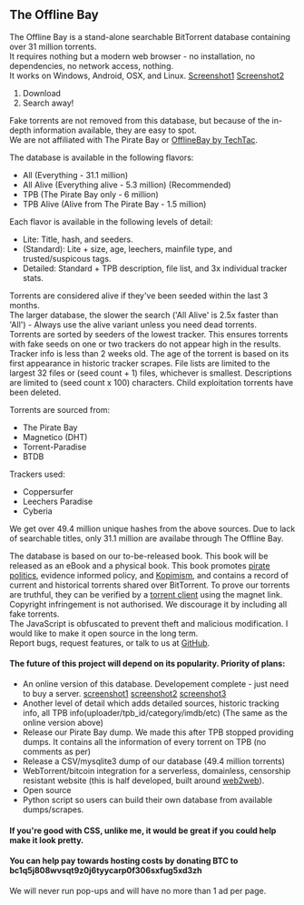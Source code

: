 ## The Offline Bay

The Offline Bay is a stand-alone searchable BitTorrent database containing over 31 million torrents.<br>
It requires nothing but a modern web browser - no installation, no dependencies, no network access, nothing.<br>
It works on Windows, Android, OSX, and Linux. <a href=https://raw.githubusercontent.com/OfflineBay/TheOfflineBay/master/docs/Search%20Results.png>Screenshot1</a> <a href=https://raw.githubusercontent.com/OfflineBay/TheOfflineBay/master/docs/Search%20Result%20Details.png>Screenshot2</a>

1. Download
2. Search away!

Fake torrents are not removed from this database, but because of the in-depth information available, they are easy to spot.<br>
We are not affiliated with The Pirate Bay or <a href=https://github.com/techtacoriginal/offlinebay>OfflineBay by TechTac</a>.

The database is available in the following flavors:
- All (Everything - 31.1 million)
- All Alive (Everything alive - 5.3 million) (Recommended)
- TPB (The Pirate Bay only - 6 million)
- TPB Alive (Alive from The Pirate Bay - 1.5 million)

Each flavor is available in the following levels of detail:
- Lite: Title, hash, and seeders.
- (Standard): Lite + size, age, leechers, mainfile type, and trusted/suspicous tags.
- Detailed: Standard + TPB description, file list, and 3x individual tracker stats.

Torrents are considered alive if they've been seeded within the last 3 months.<br>
The larger database, the slower the search ('All Alive' is 2.5x faster than 'All') - Always use the alive variant unless you need dead torrents.<br>
Torrents are sorted by seeders of the lowest tracker. This ensures torrents with fake seeds on one or two trackers do not appear high in the results. Tracker info is less than 2 weeks old. The age of the torrent is based on its first appearance in historic tracker scrapes. File lists are limited to the largest 32 files or (seed count + 1) files, whichever is smallest. Descriptions are limited to (seed count x 100) characters. Child exploitation torrents have been deleted.

Torrents are sourced from:
- The Pirate Bay
- Magnetico (DHT)
- Torrent-Paradise
- BTDB
 
Trackers used:
- Coppersurfer
- Leechers Paradise
- Cyberia

We get over 49.4 million unique hashes from the above sources.  Due to lack of searchable titles, only 31.1 million are availabe through The Offline Bay.

The database is based on our to-be-released book.  This book will be released as an eBook and a physical book.
This book promotes <a href=https://en.wikipedia.org/wiki/Pirate_Party>pirate politics</a>, evidence informed policy, and <a href=https://kopimistsamfundet.se/english>Kopimism</a>, and contains a record of current and historical torrents shared over BitTorrent.
To prove our torrents are truthful, they can be verified by a <a href=https://qbittorrent.org>torrent client</a> using the magnet link.<br>
Copyright infringement is not authorised. We discourage it by including all fake torrents.<br>
The JavaScript is obfuscated to prevent theft and malicious modification. I would like to make it open source in the long term.<br>
Report bugs, request features, or talk to us at <a href=https://github.com/OfflineBay/TheOfflineBay/issues>GitHub</a>.

#### The future of this project will depend on its popularity. Priority of plans:
- An online version of this database.  Developement complete - just need to buy a server. <a href=https://raw.githubusercontent.com/OfflineBay/TheOfflineBay/master/docs/basic.png>screenshot1</a> <a href=https://raw.githubusercontent.com/OfflineBay/TheOfflineBay/master/docs/detailed1.png>screenshot2</a> <a href=https://raw.githubusercontent.com/OfflineBay/TheOfflineBay/master/docs/detailed2.png>screenshot3</a>
- Another level of detail which adds detailed sources, historic tracking info, all TPB info(uploader/tpb_id/category/imdb/etc) (The same as the online version above)
- Release our Pirate Bay dump.  We made this after TPB stopped providing dumps.  It contains all the information of every torrent on TPB (no comments as per)
- Release a CSV/mysqlite3 dump of our database (49.4 million torrents)
- WebTorrent/bitcoin integration for a serverless, domainless, censorship resistant website (this is half developed, built around <a href=https://github.com/elendirx/web2web>web2web</a>).
- Open source
- Python script so users can build their own database from available dumps/scrapes.

#### If you're good with CSS, unlike me, it would be great if you could help make it look pretty.
#### You can help pay towards hosting costs by donating BTC to bc1q5j808wvsqt9z0j6tyycarp0f306sxfug5xd3zh
We will never run pop-ups and will have no more than 1 ad per page.
